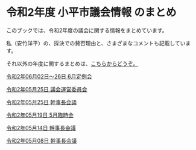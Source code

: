 # 令和2年度 小平市議会情報 のまとめ

このブックでは、令和2年度の議会に関する情報をまとめています。

私（安竹洋平）の、採決での賛否理由と、さまざまなコメントも記載しています。

それ以外の年度に関するまとめは、[こちらからどうぞ。](https://yasutakeyohei.com/books/)

<!--
令和2年6月24日 議会運営員会（作成中）

令和2年6月23日 幹事長会議（作成中）

令和2年6月17日 都市基盤整備調査特別委員会（作成中）

令和2年6月16日 広聴広報委員会（作成中）
-->

[令和2年06月02日～26日 6月定例会](./20200602_teireikai/index.md)

[令和2年05月25日 議会運営委員会](./20200528_gikai_unei_iinkai/index.md)

[令和2年05月25日 幹事長会議](./20200525_kanjicho_kaigi/index.md)

[令和2年05月19日 5月臨時会](./20200519_rinjikai/index.md)

[令和2年05月14日 幹事長会議](./20200514_kanjicho_kaigi/index.md)

[令和2年05月08日 幹事長会議](./20200508_kanjicho_kaigi/index.md)
